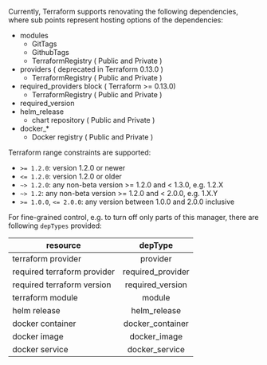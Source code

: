 Currently, Terraform supports renovating the following dependencies, where sub points represent hosting options of the dependencies:

- modules
  - GitTags
  - GithubTags
  - TerraformRegistry ( Public and Private )
- providers ( deprecated in Terraform 0.13.0 )
  - TerraformRegistry ( Public and Private )
- required_providers block ( Terraform >= 0.13.0)
  - TerraformRegistry ( Public and Private )
- required_version
- helm_release
  - chart repository ( Public and Private )
- docker\_\*
  - Docker registry ( Public and Private )

Terraform range constraints are supported:

- `>= 1.2.0`: version 1.2.0 or newer
- `<= 1.2.0`: version 1.2.0 or older
- `~> 1.2.0`: any non-beta version >= 1.2.0 and < 1.3.0, e.g. 1.2.X
- `~> 1.2`: any non-beta version >= 1.2.0 and < 2.0.0, e.g. 1.X.Y
- `>= 1.0.0`, `<= 2.0.0`: any version between 1.0.0 and 2.0.0 inclusive

For fine-grained control, e.g. to turn off only parts of this manager, there are following `depTypes` provided:

| resource                   |      depType      |
| --------------------------- | :---------------: |
| terraform provider          |     provider      |
| required terraform provider | required_provider |
| required terraform version  | required_version  |
| terraform module            |      module       |
| helm release                |   helm_release    |
| docker container            | docker_container  |
| docker image                |   docker_image    |
| docker service              |  docker_service   |
